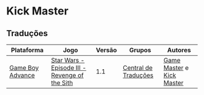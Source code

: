 # Kick Master

## Traduções

| Plataforma | Jogo | Versão | Grupos | Autores |
| ----------- | ----------- | ----------- | ----------- | ----------- |
| [Game Boy Advance](../../traducoes/game-boy-advance/) | [Star Wars - Episode III - Revenge of the Sith](../../traducoes/game-boy-advance/star-wars-episode-iii-revenge-of-the-sith_game-master-kick-master/) | 1.1 | [Central de Traduções](../../grupos/central-de-traducoes/) | [Game Master](../../autores/game-master/) e [Kick Master](../../autores/kick-master/) |